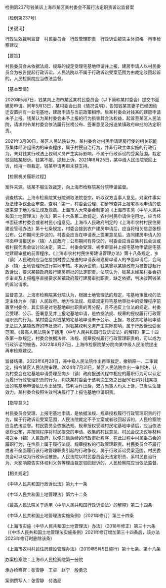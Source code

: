 检例第237号钱某诉上海市某区某村委会不履行法定职责诉讼监督案

（检例第237号）

【关键词】

行政生效裁判监督  村民委员会  行政管理职责  行政诉讼被告主体资格  再审检察建议

【要旨】

村民委员会未依据法规、规章的规定受理宅基地申请并上报，建房申请人以村民委员会为被告提起行政诉讼，人民法院以不属于行政诉讼受案范围为由裁定驳回起诉的，人民检察院应当依法监督。

【基本案情】

2020年5月7日，钱某向上海市某区某村民委员会（以下简称某村委会）提交书面建房申请。同年5月13日，某村委会出具《情况说明》，告知钱某其妻子已经因动迁安置拥有一处宅基地，建房申请与当前政策相悖。后某村委会对钱某的建房申请未予上报。钱某认为某村委会未予上报的行为损害其合法权益，起诉至某区人民法院，请求判令某村委会依法履行张榜公布、签署意见及报送某镇政府审批的法定职责。

2021年3月30日，某区人民法院认为，某村委会对村民申请建房行使的相关职能系集体经济组织内的审查程序，属于村民自治行为，并非行政主体实施的行政行为，未对钱某行政法上权利义务产生实际影响，不属于行政诉讼的受案范围。裁定驳回钱某起诉。钱某不服，提起上诉。2021年8月25日，某中级人民法院驳回上诉，维持一审裁定。钱某申请再审未获支持。

【检察机关履职过程】

案件来源。钱某不服生效裁定，向上海市检察院某分院申请监督。

调查核实。上海市检察院某分院调取法院卷宗，听取双方当事人意见，对案件事实及法律争议全面审查。查明：第一，村委会受理、初步审查并上报宅基地申请的依据来源于地方性法规及规章。上海市人大常委会制定的《上海市实施〈中华人民共和国土地管理法〉办法》第三十六条第二款规定，农村村民申请住宅用地，应当经书面征求村委会或者村民小组意见。上海市人民政府制定的《上海市农村村民住房建设管理办法》第十七条规定，村委会接到农户建房申请后，应当将相关信息张榜公布。公布期间无异议的，村委会应当在申请表上签署意见后，连同建房申请人的书面申请报送乡（镇）人民政府；公布期间有异议的，村委会应当召集村民会议或者村民代表会议讨论决定。第二，村委会受理、初步审查并上报宅基地申请是宅基地建房审批的前置程序。《上海市农村村民住房建设管理办法》第十八条规定，乡（镇）人民政府应当在接到村委会报送的申请表和建房申请人的书面申请后，会同乡（镇）土地管理所进行实地审核。本案诉讼前，钱某曾以某镇政府为被告提起行政诉讼，要求某镇政府履行建房审批的法定职责。法院认为，钱某未经某村委会初步审查及上报程序直接要求某镇政府履行建房审批职责，缺乏依据，判决驳回钱某的诉讼请求。

监督意见。上海市检察院某分院认为，根据土地管理法的规定，宅基地审批权的法定主体为乡（镇）人民政府。地方性法规、规章规定将宅基地审批中的受理程序前置至村委会，其实质是对宅基地审批职责的再分配，且不违反上位法的规定。村委会受理、公示、签署意见并上报宅基地申请，是依据法规、规章的授权履行行政管理职责的行为。某村委会对钱某的宅基地申请未予公示、上报，导致其宅基地申请无法进入某镇政府的审批流程，对钱某权利义务产生实际影响，属于行政诉讼受案范围。《最高人民法院关于适用〈中华人民共和国行政诉讼法〉的解释》第二十四条第一款规定，村委会依据法律、法规、规章授权履行行政管理职责的，可以成为行政诉讼的被告。2022年9月27日，上海市检察院某分院向某中级人民法院提出再审检察建议。

监督结果。2023年6月28日，某中级人民法院作出再审裁定，撤销原一、二审裁定，指令某区人民法院审理。2024年7月31日，某区人民法院作出一审判决，认为村委会在宅基地申请受理至向乡（镇）政府报送流程中相应的履职行为可以认定为履行行政管理职责的行为，判决某村委会于该判决生效之日起90日内对钱某提出的宅基地申请依法作出处理。该判决作出后，双方当事人均未上诉，已发生法律效力。某村委会按照生效判决履行了上报宅基地申请职责。

【指导意义】

村民委员会受理、上报宅基地申请，是依据法规、规章授权履行行政管理职责的行为，属于行政诉讼受案范围，人民法院裁定不予立案或者驳回起诉的，人民检察院应当依法监督。村民委员会依据法规、规章授权受理村民宅基地申请后，应当依法张榜公布，并按照程序将村民提交的申请、收集的村民意见、村民会议决议等材料报送乡（镇）人民政府，以便启动后续的行政审批程序，在此过程中村民委员会的履职行为，在性质上属于履行法规、规章授权的行政管理职责。村民委员会不履行或者不全面履行该行政管理职责引起的行政争议，属于行政诉讼受案范围，村民委员会可以成为行政诉讼被告。人民法院以村民委员会无法定职责、系村民自治行为、未影响原告实体权利义务等理由裁定驳回起诉的，人民检察院应当依法监督。

【相关规定】

《中华人民共和国行政诉讼法》第九十一条

《中华人民共和国土地管理法》第六十二条

《最高人民法院关于适用〈中华人民共和国行政诉讼法〉的解释》第二十四条

《中华人民共和国土地管理法实施条例》（2021年修订）第三十四条

《上海市实施〈中华人民共和国土地管理法〉办法》（2018年修正）第三十六条（《中华人民共和国土地管理法实施条例》2021年修订增加第三十四条后，该办法2023年修订时删除该条）

《上海市农村村民住房建设管理办法》（2019年5月5日施行）第十七条、第十八条

办案检察院：上海市人民检察院第一分院

承办检察官：张雪静  王卓  赵宁  殷勇忠

案例撰写人：张雪静  付浩亮

